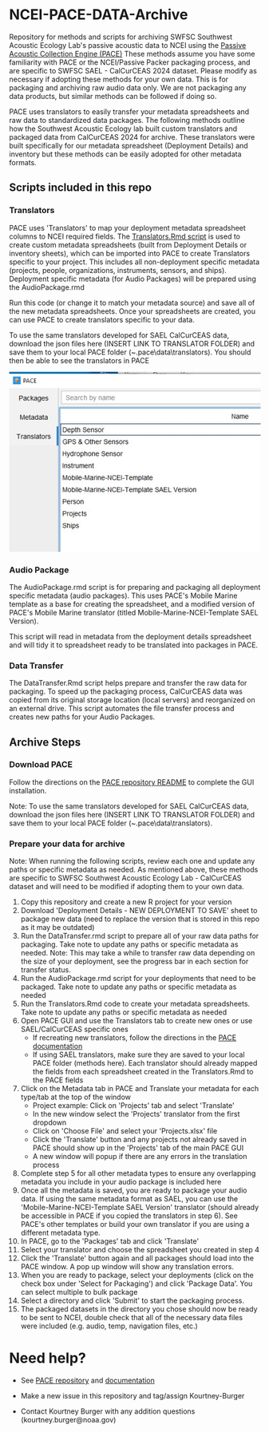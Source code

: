 # NCEI-PACE-DATA-Archive

Repository for methods and scripts for archiving SWFSC Southwest Acoustic Ecology Lab's passive acoustic data to NCEI using the [Passive Acoustic Collection Engine (PACE)](https://github.com/CI-CMG/pace) These methods assume you have some familiarity with PACE or the NCEI/Passive Packer packaging process, and are specific to SWFSC SAEL - CalCurCEAS 2024 dataset. Please modify as necessary if adopting these methods for your own data. This is for packaging and archiving raw audio data only. We are not packaging any data products, but similar methods can be followed if doing so.

PACE uses translators to easily transfer your metadata spreadsheets and raw data to standardized data packages. The following methods outline how the Southwest Acoustic Ecology lab built custom translators and packaged data from CalCurCEAS 2024 for archive. These translators were built specifically for our metadata spreadsheet (Deployment Details) and inventory but these methods can be easily adopted for other metadata formats.

## Scripts included in this repo

### Translators

PACE uses 'Translators' to map your deployment metadata spreadsheet columns to NCEI required fields. The [Translators.Rmd script](https://github.com/Kourtney-Burger/NCEI-PACE-Data-Archive/blob/da65fc29a2e46141cc7bdf946379be2b06f3a4e8/R/R%20Scripts/Translators.Rmd) is used to create custom metadata spreadsheets (built from Deployment Details or inventory sheets), which can be imported into PACE to create Translators specific to your project. This includes all non-deployment specific metadata (projects, people, organizations, instruments, sensors, and ships). Deployment specific metadata (for Audio Packages) will be prepared using the AudioPackage.rmd

Run this code (or change it to match your metadata source) and save all of the new metadata spreadsheets. Once your spreadsheets are created, you can use PACE to create translators specific to your data.

To use the same translators developed for SAEL CalCurCEAS data, download the json files here (INSERT LINK TO TRANSLATOR FOLDER) and save them to your local PACE folder (\~.pace\data\translators). You should then be able to see the translators in PACE

![](content/photos/translatorsTab.jpg)

### Audio Package

The AudioPackage.rmd script is for preparing and packaging all deployment specific metadata (audio packages). This uses PACE's Mobile Marine template as a base for creating the spreadsheet, and a modified version of PACE's Mobile Marine translator (titled Mobile-Marine-NCEI-Template SAEL Version).

This script will read in metadata from the deployment details spreadsheet and will tidy it to spreadsheet ready to be translated into packages in PACE.

### Data Transfer

The DataTransfer.Rmd script helps prepare and transfer the raw data for packaging. To speed up the packaging process, CalCurCEAS data was copied from its original storage location (local servers) and reorganized on an external drive. This script automates the file transfer process and creates new paths for your Audio Packages.

## Archive Steps

### Download PACE

Follow the directions on the [PACE repository README](https://github.com/CI-CMG/pace#) to complete the GUI installation.

Note: To use the same translators developed for SAEL CalCurCEAS data, download the json files here (INSERT LINK TO TRANSLATOR FOLDER) and save them to your local PACE folder (\~.pace\data\translators).

### Prepare your data for archive

Note: When running the following scripts, review each one and update any paths or specific metadata as needed. As mentioned above, these methods are specific to SWFSC Southwest Acoustic Ecology Lab - CalCurCEAS dataset and will need to be modified if adopting them to your own data.

1.  Copy this repository and create a new R project for your version
2.  Download 'Deployment Details - NEW DEPLOYMENT TO SAVE' sheet to package new data (need to replace the version that is stored in this repo as it may be outdated)
3.  Run the DataTransfer.rmd script to prepare all of your raw data paths for packaging. Take note to update any paths or specific metadata as needed. Note: This may take a while to transfer raw data depending on the size of your deployment, see the progress bar in each section for transfer status.
4.  Run the AudioPackage.rmd script for your deployments that need to be packaged. Take note to update any paths or specific metadata as needed
5.  Run the Translators.Rmd code to create your metadata spreadsheets. Take note to update any paths or specific metadata as needed
6.  Open PACE GUI and use the Translators tab to create new ones or use SAEL/CalCurCEAS specific ones
    -   If recreating new translators, follow the directions in the [PACE documentation](https://github.com/CI-CMG/pace/blob/6f1901f476278814289296a4ec7c420f860d019e/docs/PACE%20GUI%20Guide.pdf)
    -   If using SAEL translators, make sure they are saved to your local PACE folder (methods here). Each translator should already mapped the fields from each spreadsheet created in the Translators.Rmd to the PACE fields
7.  Click on the Metadata tab in PACE and Translate your metadata for each type/tab at the top of the window
    -   Project example: Click on 'Projects' tab and select 'Translate'
    -   In the new window select the 'Projects' translator from the first dropdown
    -   Click on 'Choose File' and select your 'Projects.xlsx' file
    -   Click the 'Translate' button and any projects not already saved in PACE should show up in the 'Projects' tab of the main PACE GUI
    -   A new window will popup if there are any errors in the translation process
8.  Complete step 5 for all other metadata types to ensure any overlapping metadata you include in your audio package is included here
9.  Once all the metadata is saved, you are ready to package your audio data. If using the same metadata format as SAEL, you can use the 'Mobile-Marine-NCEI-Template SAEL Version' translator (should already be accessible in PACE if you copied the translators in step 6). See PACE's other templates or build your own translator if you are using a different metadata type.
10. In PACE, go to the 'Packages' tab and click 'Translate'
11. Select your translator and choose the spreadsheet you created in step 4
12. Click the 'Translate' button again and all packages should load into the PACE window. A pop up window will show any translation errors.
13. When you are ready to package, select your deployments (click on the check box under 'Select for Packaging') and click 'Package Data'. You can select multiple to bulk package
14. Select a directory and click 'Submit' to start the packaging process.
15. The packaged datasets in the directory you chose should now be ready to be sent to NCEI, double check that all of the necessary data files were included (e.g. audio, temp, navigation files, etc.)

# Need help? 

-   See [PACE repository](https://github.com/CI-CMG/pace) and [documentation](https://github.com/CI-CMG/pace/blob/6f1901f476278814289296a4ec7c420f860d019e/docs/PACE%20GUI%20Guide.pdf)

-   Make a new issue in this repository and tag/assign Kourtney-Burger

-   Contact Kourtney Burger with any addition questions (kourtney.burger\@noaa.gov)
